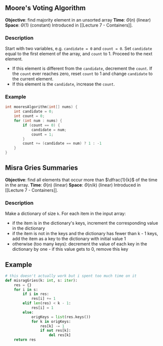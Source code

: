 ## Moore's Voting Algorithm
**Objective**: find majority element in an unsorted array
**Time**: $\Theta(n)$ (linear)
**Space**: $\Theta(1)$ (constant)
Introduced in [[Lecture 7 - Containers]].

### Description
Start with two variables, e.g. `candidate = 0` and `count = 0`. Set `candidate` equal to the first element of the array, and `count` to 1. Proceed to the next element.
- If this element is different from the `candidate`, decrement the `count`. If the `count` ever reaches zero, reset `count` to 1 and change `candidate` to the current element.
- If this element is the `candidate`, increase the `count`.
### Example
```cpp
int mooresAlgorithm(int[] nums) {
	int candidate = 0;
	int count = 0;
	for (int num : nums) {
		if (count == 0) {
			candidate = num;
			count = 1;
		}
		count += (candidate == num) ? 1 : -1
	}
}
```
## Misra Gries Summaries
**Objective**: find all elements that occur more than $\dfrac{1}{k}$ of the time in the array.
**Time**: $\Theta(n)$ (linear)
**Space**: $\Theta(n/k)$ (linear)
Introduced in [[Lecture 7 - Containers]].

### Description
Make a dictionary of size `k`. For each item in the input array:
- if the item is in the dictionary's keys, increment the corresponding value in the dictionary
- if the item is not in the keys and the dictionary has fewer than k - 1 keys, add the item as a key to the dictionary with initial value 1
- otherwise (too many keys): decrement the value of each key in the dictionary by one - if this value gets to 0, remove this key
## Example
```python
# this doesn't actually work but i spent too much time on it
def misragGries(k: int, s: iter):
	res = {}
	for i in s:
		if i in res:
			res[i] += 1
		elif len(res) < k - 1:
			res[i] = 1
		else:
			origKeys = list(res.keys())
			for k in origKeys:
				res[k] -= 1
				if not res[k]:
					del res[k]
	return res
```